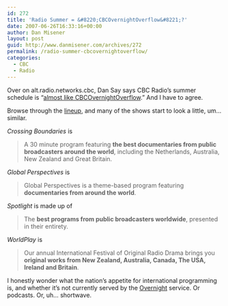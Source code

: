 ```yaml
---
id: 272
title: 'Radio Summer = &#8220;CBCOvernightOverflow&#8221;?'
date: 2007-06-26T16:33:16+00:00
author: Dan Misener
layout: post
guid: http://www.danmisener.com/archives/272
permalink: /radio-summer-cbcovernightoverflow/
categories:
  - CBC
  - Radio
---
```

Over on alt.radio.networks.cbc, Dan Say says CBC Radio&#8217;s summer schedule is &#8220;[almost like CBCOvernightOverflow](http://groups.google.ca/group/alt.radio.networks.cbc/msg/38481127b6dd92f4).&#8221; And I have to agree.

Browse through the [lineup](http://cbc.ca/radiosummer), and many of the shows start to look a little, um&#8230; similar.

_Crossing Boundaries_ is

> A 30 minute program featuring **the best documentaries from public broadcasters around the world**, including the Netherlands, Australia, New Zealand and Great Britain.

_Global Perspectives_ is

> Global Perspectives is a theme-based program featuring **documentaries from around the world**.

_Spotlight_ is made up of

> The **best programs from public broadcasters worldwide**, presented in their entirety.

_WorldPlay_ is

> Our annual International Festival of Original Radio Drama brings you **original works from New Zealand, Australia, Canada, The USA, Ireland and Britain**.

I honestly wonder what the nation&#8217;s appetite for international programming is, and whether it&#8217;s not currently served by the [Overnight](http://www.cbc.ca/overnight/) service. Or podcasts. Or, uh&#8230; shortwave.